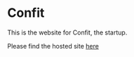 # Confit
This is the website for Confit, the startup.

Please find the hosted site [here](https://confitdotcom.netlify.app/)
